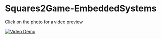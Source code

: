 # Squares2Game-EmbeddedSystems

Click on the photo for a video preview

[![Video Demo](http://www.oneonlinegames.com/sites/default/files/images/squares2.jpg)](https://www.youtube.com/watch?v=E5olWNdXaGw)
